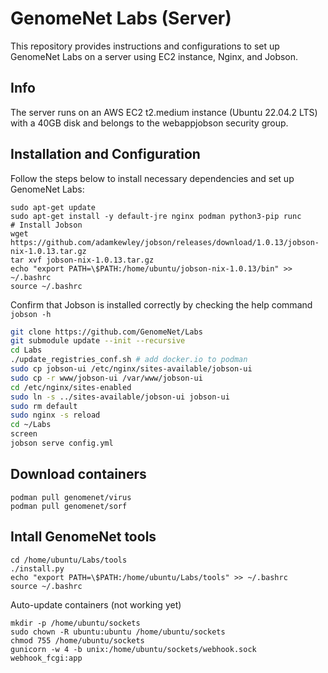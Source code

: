 # GenomeNet Labs (Server)

This repository provides instructions and configurations to set up GenomeNet Labs on a server using EC2 instance, Nginx, and Jobson.

## Info

The server runs on an AWS EC2 t2.medium instance (Ubuntu 22.04.2 LTS) with a 40GB disk and belongs to the webappjobson security group.

## Installation and Configuration

Follow the steps below to install necessary dependencies and set up GenomeNet Labs:


```
sudo apt-get update
sudo apt-get install -y default-jre nginx podman python3-pip runc
# Install Jobson
wget https://github.com/adamkewley/jobson/releases/download/1.0.13/jobson-nix-1.0.13.tar.gz
tar xvf jobson-nix-1.0.13.tar.gz
echo "export PATH=\$PATH:/home/ubuntu/jobson-nix-1.0.13/bin" >> ~/.bashrc 
source ~/.bashrc
```

Confirm that Jobson is installed correctly by checking the help command `jobson -h`

```bash
git clone https://github.com/GenomeNet/Labs
git submodule update --init --recursive
cd Labs
./update_registries_conf.sh # add docker.io to podman
sudo cp jobson-ui /etc/nginx/sites-available/jobson-ui
sudo cp -r www/jobson-ui /var/www/jobson-ui
cd /etc/nginx/sites-enabled
sudo ln -s ../sites-available/jobson-ui jobson-ui
sudo rm default
sudo nginx -s reload
cd ~/Labs
screen
jobson serve config.yml
```

## Download containers

```
podman pull genomenet/virus
podman pull genomenet/sorf

```

## Intall GenomeNet tools

```
cd /home/ubuntu/Labs/tools
./install.py
echo "export PATH=\$PATH:/home/ubuntu/Labs/tools" >> ~/.bashrc
source ~/.bashrc
```

Auto-update containers (not working yet)

```
mkdir -p /home/ubuntu/sockets
sudo chown -R ubuntu:ubuntu /home/ubuntu/sockets
chmod 755 /home/ubuntu/sockets
gunicorn -w 4 -b unix:/home/ubuntu/sockets/webhook.sock webhook_fcgi:app
```

